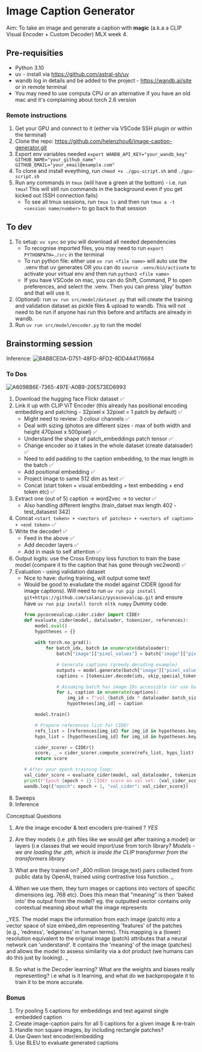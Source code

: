 # Image Caption Generator
Aim: To take an image and generate a caption with **magic** (a.k.a a CLIP Visual Encoder + Custom Decoder)
MLX week 4.

## Pre-requisities 
- Python 3.10
- uv - install via https://github.com/astral-sh/uv
- wandb log in details and be added to the project - https://wandb.ai/site or in remote terminal 
- You may need to use computa CPU or an alternative if you have an old mac and it's complaining about torch 2.6 version

### Remote instructions
1. Get your GPU and connect to it (either via VSCode SSH plugin or within the terminal)
2. Clone the repo:  https://github.com/helenzhou6/image-caption-generator.git
3. Export env variables needed `export WANDB_API_KEY="your_wandb_key" GITHUB_NAME="your_github_name" GITHUB_EMAIL="your_email@example.com"`
4. To clone and install eveything, run `chmod +x ./gpu-script.sh` and `./gpu-script.sh`
5. Run any commands in `tmux` (will have a green at the bottom) - i.e. run `tmux`! This will still run commands in the background even if you get kicked out (SSH connection fails)
    - To see all tmux sessions, run `tmux ls` and then run `tmux a -t <session name/number>` to go back to that session

## To dev
1. To setup: `uv sync` so you will download all needed dependencies
    - To recognise imported files, you may need to run `export PYTHONPATH=./src` in the terminal
    - To run python file: either use `uv run <file name>` will auto use the .venv that uv generates OR you can do `source .venv/bin/activate` to activate your virtual env and then run `python3 <file name>`
    - If you have VSCode on mac, you can do Shift, Command, P to open preferences, and select the .venv. Then you can press 'play' button and that will use it.
2. (Optional): run `uv run src/model/dataset.py` that will create the training and validation dataset as pickle files & upload to wandb. This will not need to be run if anyone has run this before and artifacts are already in wandb.
3. Run `uv run src/model/encoder.py` to run the model

## Brainstorming session
Inference:
![8AB8CE0A-D751-48FD-8FD2-8DD4A4176684](https://github.com/user-attachments/assets/02822402-1b06-412a-aed6-67df45cd1a94)

### To Dos
![A6098B6E-7365-497E-A0B9-20E573ED6993](https://github.com/user-attachments/assets/7fa56d04-5c6c-4963-b960-1071c5cd63c2)

1. Download the hugging face Flickr dataset ✅
2. Link it up with CLIP ViT Encoder (this already has positional encoding embedding and patching - 32pixel x 32pixel = 1 patch by default) ✅
    - Might need to review: 3 colour channels ✅
    - Deal with sizing (photos are different sizes - max of both width and height 470pixel x 500pixel) ✅
    - Understand the shape of patch_embeddings patch tensor ✅
    - Change encoder so it takes in the whole dataset (create dataloader) ✅ 
    - Need to add padding to the caption embedding, to the max length in the batch ✅ 
    - Add positional embedding ✅ 
    - Project image to same 512 dim as text ✅ 
    - Concat (start token + visual embedding + text embedding + end token etc) ✅ 
3. Extract one (out of 5) caption -> word2vec -> to vector ✅
    - Also handling different lengths (train_datset max length 402 - test_datasest 342)
4. Concat `<start token> + <vectors of patches> + <vectors of caption> + <end token>` ✅
5. Write the decoder! ✅
    - Feed in the above ✅
    - Add decoder layers ✅
    - Add in mask to self attention ✅
6. Output logits: use the Cross Entropy loss function to train the base model (compare it to the caption that has gone through vec2word) ✅
7. Evaluation - using validation dataset
    - Nice to have: during training, will output some text!
    - Would be good to evaludate the model against CIDER (good for image captions). 
        Will need to run `uv run pip install git+https://github.com/salaniz/pycocoevalcap.git` and ensure have `uv run pip install torch nltk numpy`
        Dummy code:
        ```python
        from pycocoevalcap.cider.cider import CIDEr
        def evaluate_cider(model, dataloader, tokenizer, references):
            model.eval()
            hypotheses = {}
            
            with torch.no_grad():
                for batch_idx, batch in enumerate(dataloader):
                    batch["image"]["pixel_values"] = batch["image"]["pixel_values"].to(device)

                    # Generate captions (greedy decoding example)
                    outputs = model.generate(batch["image"]["pixel_values"], max_length=30)  # Adapt max_length to your task
                    captions = [tokenizer.decode(ids, skip_special_tokens=True) for ids in outputs]

                    # Assuming batch has image IDs accessible (or use batch_idx as ID)
                    for i, caption in enumerate(captions):
                        img_id = f"val_{batch_idx * dataloader.batch_size + i}"  # or your actual image ID
                        hypotheses[img_id] = caption

            model.train()

            # Prepare references list for CIDEr
            refs_list = [references[img_id] for img_id in hypotheses.keys()]
            hyps_list = [hypotheses[img_id] for img_id in hypotheses.keys()]

            cider_scorer = CIDEr()
            score, _ = cider_scorer.compute_score(refs_list, hyps_list)
            return score

        # After your epoch training loop:
        val_cider_score = evaluate_cider(model, val_dataloader, tokenizer, val_references)
        print(f"Epoch {epoch + 1} CIDEr score on val set: {val_cider_score:.4f}")
        wandb.log({"epoch": epoch + 1, "val_cider": val_cider_score})
        ```
8. Sweeps
9. Inference


Conceptual Questions
1. Are the image encoder & text encoders pre-trained ?
_YES_
   
2. Are they models (i.e .pth files like we would get after training a model) or layers (i.e classes that we would import/use from torch library? 
_Models - we are loading the .pth, which is inside the CLIP transformer from the transformers library_

4. What are they trained on?
_400 million (image,text) pairs collected from public data by OpenAI, trained using contrastive loss function. _
   
6. When we use them, they turn images or captions into vectors of specific dimensions (eg. 768 etc). Does this mean that "meaning" is then 'baked into' the output from the model? eg. the outputted vector contains only contextual meaning about what the image represents

_YES. The model maps the information from each image (patch) into a vector space of size embed_dim representing 'features' of the patches (e.g., 'redness', 'edgeness' in human terms). This mapping is a (lower) resolution equivalent to the original image (patch) attributes that a neural network can 'understand'. It contains the 'meaning' of the image (patches) and allows the model to assess similarity via a dot product (we humans can do this just by looking). _

8. So what is the Decoder learning? What are the weights and biases really representing? i.e what is it learning, and what do we backpropogate it to train it to be more accurate.  

### Bonus 
1. Try pooling 5 captions for embeddings and test against single embedded caption
2. Create image-caption pairs for all 5 captions for a given image & re-train
3. Handle non square images, by including rectangle patches? 
4. Use Qwen text encoder/embedding 
5. Use BLEU to evaluate generated captions
